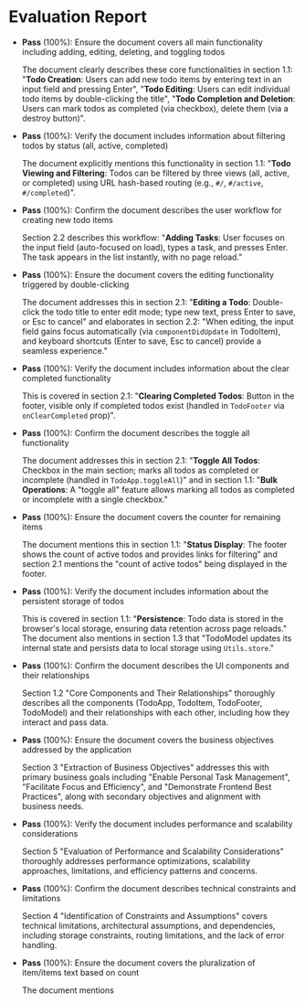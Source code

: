 # Evaluation Report

- **Pass** (100%): Ensure the document covers all main functionality including adding, editing, deleting, and toggling todos

    The document clearly describes these core functionalities in section 1.1: "**Todo Creation**: Users can add new todo items by entering text in an input field and pressing Enter", "**Todo Editing**: Users can edit individual todo items by double-clicking the title", "**Todo Completion and Deletion**: Users can mark todos as completed (via checkbox), delete them (via a destroy button)".

- **Pass** (100%): Verify the document includes information about filtering todos by status (all, active, completed)

    The document explicitly mentions this functionality in section 1.1: "**Todo Viewing and Filtering**: Todos can be filtered by three views (all, active, or completed) using URL hash-based routing (e.g., `#/`, `#/active`, `#/completed`)".

- **Pass** (100%): Confirm the document describes the user workflow for creating new todo items

    Section 2.2 describes this workflow: "**Adding Tasks**: User focuses on the input field (auto-focused on load), types a task, and presses Enter. The task appears in the list instantly, with no page reload."

- **Pass** (100%): Ensure the document covers the editing functionality triggered by double-clicking

    The document addresses this in section 2.1: "**Editing a Todo**: Double-click the todo title to enter edit mode; type new text, press Enter to save, or Esc to cancel" and elaborates in section 2.2: "When editing, the input field gains focus automatically (via `componentDidUpdate` in TodoItem), and keyboard shortcuts (Enter to save, Esc to cancel) provide a seamless experience."

- **Pass** (100%): Verify the document includes information about the clear completed functionality

    This is covered in section 2.1: "**Clearing Completed Todos**: Button in the footer, visible only if completed todos exist (handled in `TodoFooter` via `onClearCompleted` prop)".

- **Pass** (100%): Confirm the document describes the toggle all functionality

    The document addresses this in section 2.1: "**Toggle All Todos**: Checkbox in the main section; marks all todos as completed or incomplete (handled in `TodoApp.toggleAll`)" and in section 1.1: "**Bulk Operations**: A "toggle all" feature allows marking all todos as completed or incomplete with a single checkbox."

- **Pass** (100%): Ensure the document covers the counter for remaining items

    The document mentions this in section 1.1: "**Status Display**: The footer shows the count of active todos and provides links for filtering" and section 2.1 mentions the "count of active todos" being displayed in the footer.

- **Pass** (100%): Verify the document includes information about the persistent storage of todos

    This is covered in section 1.1: "**Persistence**: Todo data is stored in the browser's local storage, ensuring data retention across page reloads." The document also mentions in section 1.3 that "TodoModel updates its internal state and persists data to local storage using `Utils.store`."

- **Pass** (100%): Confirm the document describes the UI components and their relationships

    Section 1.2 "Core Components and Their Relationships" thoroughly describes all the components (TodoApp, TodoItem, TodoFooter, TodoModel) and their relationships with each other, including how they interact and pass data.

- **Pass** (100%): Ensure the document covers the business objectives addressed by the application

    Section 3 "Extraction of Business Objectives" addresses this with primary business goals including "Enable Personal Task Management", "Facilitate Focus and Efficiency", and "Demonstrate Frontend Best Practices", along with secondary objectives and alignment with business needs.

- **Pass** (100%): Verify the document includes performance and scalability considerations

    Section 5 "Evaluation of Performance and Scalability Considerations" thoroughly addresses performance optimizations, scalability approaches, limitations, and efficiency patterns and concerns.

- **Pass** (100%): Confirm the document describes technical constraints and limitations

    Section 4 "Identification of Constraints and Assumptions" covers technical limitations, architectural assumptions, and dependencies, including storage constraints, routing limitations, and the lack of error handling.

- **Pass** (100%): Ensure the document covers the pluralization of item/items text based on count

    The document mentions